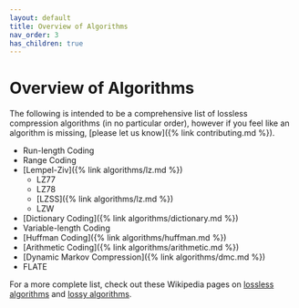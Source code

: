 ```yaml
---
layout: default
title: Overview of Algorithms
nav_order: 3
has_children: true
---
```


# Overview of Algorithms

The following is intended to be a comprehensive list of lossless compression algorithms (in no particular order), however if you feel like an algorithm is missing, [please let us know]({% link contributing.md %}).

- Run-length Coding
- Range Coding
- [Lempel-Ziv]({% link algorithms/lz.md %})
  - LZ77
  - LZ78
  - [LZSS]({% link algorithms/lz.md %})
  - LZW
- [Dictionary Coding]({% link algorithms/dictionary.md %})
- Variable-length Coding
- [Huffman Coding]({% link algorithms/huffman.md %})
- [Arithmetic Coding]({% link algorithms/arithmetic.md %})
- [Dynamic Markov Compression]({% link algorithms/dmc.md %})
- FLATE

For a more complete list, check out these Wikipedia pages on [lossless algorithms](https://en.wikipedia.org/wiki/Category:Lossless_compression_algorithms) and [lossy algorithms](https://en.wikipedia.org/wiki/Category:Lossy_compression_algorithms).
